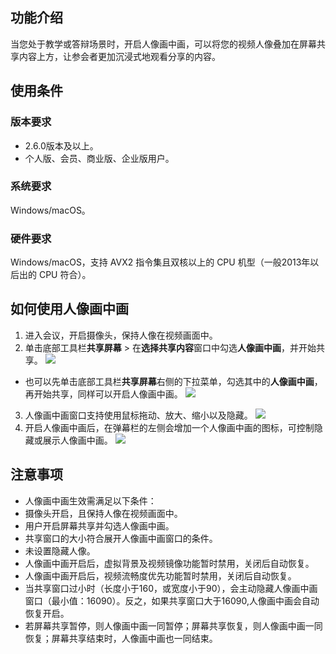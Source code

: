 ## 功能介绍
当您处于教学或答辩场景时，开启人像画中画，可以将您的视频人像叠加在屏幕共享内容上方，让参会者更加沉浸式地观看分享的内容。

## 使用条件
### 版本要求
- 2.6.0版本及以上。
- 个人版、会员、商业版、企业版用户。

### 系统要求
Windows/macOS。

### 硬件要求
Windows/macOS，支持 AVX2 指令集且双核以上的 CPU 机型（一般2013年以后出的 CPU 符合）。

## 如何使用人像画中画
1. 进入会议，开启摄像头，保持人像在视频画面中。
2. 单击底部工具栏**共享屏幕** > 在**选择共享内容**窗口中勾选**人像画中画**，并开始共享。
![](https://qcloudimg.tencent-cloud.cn/raw/335906d1dae9325bc87a01321414e0de.png)
 - 也可以先单击底部工具栏**共享屏幕**右侧的下拉菜单，勾选其中的**人像画中画**，再开始共享，同样可以开启人像画中画。
![](https://qcloudimg.tencent-cloud.cn/raw/14107feeccddad55b8cbed120fea39a8.png)
3. 人像画中画窗口支持使用鼠标拖动、放大、缩小以及隐藏。
![](https://qcloudimg.tencent-cloud.cn/raw/dc4ad12fc88042b040622a49bfb13c04.png)
4. 开启人像画中画后，在弹幕栏的左侧会增加一个人像画中画的图标，可控制隐藏或展示人像画中画。
![](https://qcloudimg.tencent-cloud.cn/raw/8680393b53f8142a9734e324dbe19a47.png)

## 注意事项
- 人像画中画生效需满足以下条件：
 - 摄像头开启，且保持人像在视频画面中。
 - 用户开启屏幕共享并勾选人像画中画。
 - 共享窗口的大小符合展开人像画中画窗口的条件。
 - 未设置隐藏人像。
- 人像画中画开启后，虚拟背景及视频镜像功能暂时禁用，关闭后自动恢复。
- 人像画中画开启后，视频流畅度优先功能暂时禁用，关闭后自动恢复。
- 当共享窗口过小时（长度小于160，或宽度小于90），会主动隐藏人像画中画窗口（最小值：16090）。反之，如果共享窗口大于16090,人像画中画会自动恢复开启。
- 若屏幕共享暂停，则人像画中画一同暂停；屏幕共享恢复，则人像画中画一同恢复；屏幕共享结束时，人像画中画也一同结束。


